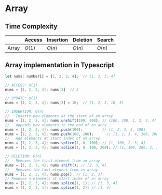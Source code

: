 # Array

## Time Complexity 

|       | Access  | Insertion | Deletion   | Search   |
|-------|---------|-----------|----------|----------|
| Array | $O(1)$  | $O(n)$    | $O(n)$   | $O(n)$   |

## Array implementation in Typescript

```js
let nums: number[] = [1, 2, 3, 4];  // [1, 2, 3, 4]

// ACCESS: O(1)
nums = [1, 2, 3, 4]; nums[3]  // 3

// UPDATE: O(1)
nums = [1, 2, 3, 4]; nums[3] = 10;  // [1, 2, 3, 10, 5]

// INSERTION: O(n)
//   Inserts new elements at the start of an array
nums = [1, 2, 3, 4]; nums.unshift(100, 200); // [100, 200, 1, 2, 3, 4] 
//   Appends new elements to the end of an arry
nums = [1, 2, 3, 4]; nums.push(100);         // [1, 2, 3, 4, 100]
nums = [1, 2, 3, 4]; nums.push(100, 200);      // [1, 2, 3, 4, 100, 200]
//   Add elements at start index of an array
nums = [1, 2, 3, 4]; nums.splice(1, 0, 100); // [1, 100, 2, 3, 4]
nums = [1, 2, 3, 4]; nums.splice(1, 0, 100, 200); // [1, 100, 200, 2, 3, 4]

// DELETION: O(n)
//   Removes the first element from an array 
nums = [1, 2, 3, 4]; nums.shift(); // [2, 3, 4]
//   Removes the last element from an array 
nums = [1, 2, 3, 4]; nums.pop(); // [1, 2, 3]
// Removes n elements at start index of an array 
nums = [1, 2, 3, 4]; nums.splice(1, 1); // [1, 3, 4] 
nums = [1, 2, 3, 4]; nums.splice(1, 2); // [1, 4] 
```